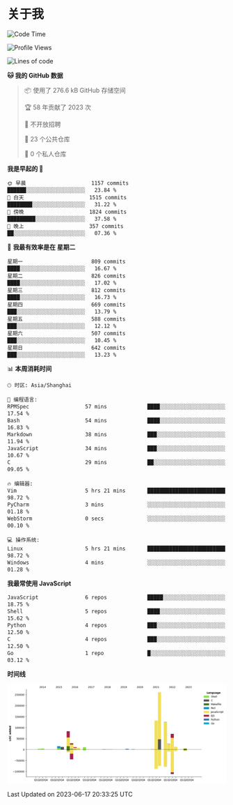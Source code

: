 # 关于我

<!--START_SECTION:waka-->
![Code Time](http://img.shields.io/badge/Code%20Time-763%20hrs%2015%20mins-blue)

![Profile Views](http://img.shields.io/badge/%E4%B8%AA%E4%BA%BA%E8%B5%84%E6%96%99%E8%A7%82%E7%9C%8B%E6%AC%A1%E6%95%B0-0-blue)

![Lines of code](https://img.shields.io/badge/%E4%BB%8E%E3%80%8CHello%20World%E3%80%8D%E8%B5%B7%E6%88%91%E5%B7%B2%E7%BB%8F%E5%86%99%E4%BA%86-811.3%20thousand%20%E8%A1%8C%E4%BB%A3%E7%A0%81-blue)

**🐱 我的 GitHub 数据** 

> 📦  使用了 276.6 kB GitHub 存储空间 
 > 
> 🏆 58 年贡献了 2023 次
 > 
> 🚫 不开放招聘
 > 
> 📜 23 个公共仓库 
 > 
> 🔑 0 个私人仓库 
 > 
**我是早起的 🐤** 

```text
🌞 早晨                     1157 commits        ██████░░░░░░░░░░░░░░░░░░░   23.84 % 
🌆 白天                     1515 commits        ████████░░░░░░░░░░░░░░░░░   31.22 % 
🌃 傍晚                     1824 commits        █████████░░░░░░░░░░░░░░░░   37.58 % 
🌙 晚上                     357 commits         ██░░░░░░░░░░░░░░░░░░░░░░░   07.36 % 
```
📅 **我最有效率是在 星期二** 

```text
星期一                      809 commits         ████░░░░░░░░░░░░░░░░░░░░░   16.67 % 
星期二                      826 commits         ████░░░░░░░░░░░░░░░░░░░░░   17.02 % 
星期三                      812 commits         ████░░░░░░░░░░░░░░░░░░░░░   16.73 % 
星期四                      669 commits         ███░░░░░░░░░░░░░░░░░░░░░░   13.79 % 
星期五                      588 commits         ███░░░░░░░░░░░░░░░░░░░░░░   12.12 % 
星期六                      507 commits         ███░░░░░░░░░░░░░░░░░░░░░░   10.45 % 
星期日                      642 commits         ███░░░░░░░░░░░░░░░░░░░░░░   13.23 % 
```


📊 **本周消耗时间** 

```text
🕑︎ 时区: Asia/Shanghai

💬 编程语言: 
RPMSpec                  57 mins             ████░░░░░░░░░░░░░░░░░░░░░   17.54 % 
Bash                     54 mins             ████░░░░░░░░░░░░░░░░░░░░░   16.83 % 
Markdown                 38 mins             ███░░░░░░░░░░░░░░░░░░░░░░   11.94 % 
JavaScript               34 mins             ███░░░░░░░░░░░░░░░░░░░░░░   10.67 % 
C                        29 mins             ██░░░░░░░░░░░░░░░░░░░░░░░   09.05 % 

🔥 编辑器: 
Vim                      5 hrs 21 mins       █████████████████████████   98.72 % 
PyCharm                  3 mins              ░░░░░░░░░░░░░░░░░░░░░░░░░   01.18 % 
WebStorm                 0 secs              ░░░░░░░░░░░░░░░░░░░░░░░░░   00.10 % 

💻 操作系统: 
Linux                    5 hrs 21 mins       █████████████████████████   98.72 % 
Windows                  4 mins              ░░░░░░░░░░░░░░░░░░░░░░░░░   01.28 % 
```

**我最常使用 JavaScript** 

```text
JavaScript               6 repos             █████░░░░░░░░░░░░░░░░░░░░   18.75 % 
Shell                    5 repos             ████░░░░░░░░░░░░░░░░░░░░░   15.62 % 
Python                   4 repos             ███░░░░░░░░░░░░░░░░░░░░░░   12.50 % 
C                        4 repos             ███░░░░░░░░░░░░░░░░░░░░░░   12.50 % 
Go                       1 repo              █░░░░░░░░░░░░░░░░░░░░░░░░   03.12 % 
```



**时间线**

![Lines of Code chart](https://raw.githubusercontent.com/Arondight/Arondight/master/assets/bar_graph.png)


 Last Updated on 2023-06-17 20:33:25 UTC
<!--END_SECTION:waka-->
